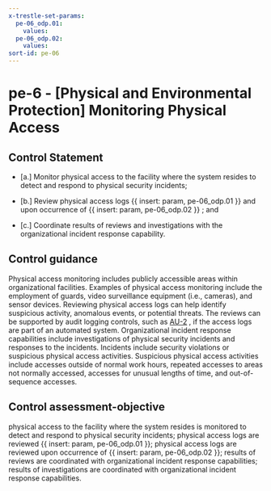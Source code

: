 ```yaml
---
x-trestle-set-params:
  pe-06_odp.01:
    values:
  pe-06_odp.02:
    values:
sort-id: pe-06
---
```


# pe-6 - \[Physical and Environmental Protection\] Monitoring Physical Access

## Control Statement

- \[a.\] Monitor physical access to the facility where the system resides to detect and respond to physical security incidents;

- \[b.\] Review physical access logs {{ insert: param, pe-06_odp.01 }} and upon occurrence of {{ insert: param, pe-06_odp.02 }} ; and

- \[c.\] Coordinate results of reviews and investigations with the organizational incident response capability.

## Control guidance

Physical access monitoring includes publicly accessible areas within organizational facilities. Examples of physical access monitoring include the employment of guards, video surveillance equipment (i.e., cameras), and sensor devices. Reviewing physical access logs can help identify suspicious activity, anomalous events, or potential threats. The reviews can be supported by audit logging controls, such as [AU-2](#au-2) , if the access logs are part of an automated system. Organizational incident response capabilities include investigations of physical security incidents and responses to the incidents. Incidents include security violations or suspicious physical access activities. Suspicious physical access activities include accesses outside of normal work hours, repeated accesses to areas not normally accessed, accesses for unusual lengths of time, and out-of-sequence accesses.

## Control assessment-objective

physical access to the facility where the system resides is monitored to detect and respond to physical security incidents;
physical access logs are reviewed {{ insert: param, pe-06_odp.01 }};
physical access logs are reviewed upon occurrence of {{ insert: param, pe-06_odp.02 }};
results of reviews are coordinated with organizational incident response capabilities;
results of investigations are coordinated with organizational incident response capabilities.
